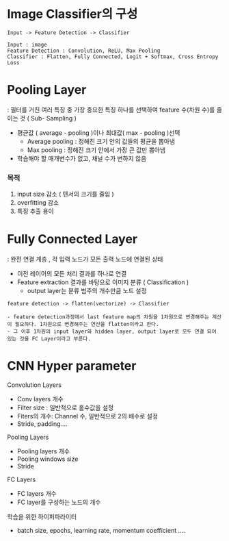 # Image Classifier의 구성

```ad-summary
Input -> Feature Detection -> Classifier

Input : image
Feature Detection : Convolution, ReLU, Max Pooling
Classifier : Flatten, Fully Connected, Logit + Softmax, Cross Entropy Loss
```

#  Pooling Layer
: 필터를 거친 여러 특징 중 가장 중요한 특징 하나를 선택하여 feature 수(차원 수)를 줄이는 것 ( Sub- Sampling )

- 평균값 ( average - pooling )이나 최대값( max - pooling )선택
	- Average pooling : 정해진 크기 안의 값들의 평균을 뽑아냄
	- Max pooling : 정해진 크기 안에서 가장 큰 값만 뽑아냄
- 학습해야 할 매개변수가 없고, 채널 수가 변하지 않음
### 목적 
1. input size 감소 ( 텐서의 크기를 줄임 )
2. overfitting 감소
3. 특징 추출 용이

# Fully Connected Layer
: 완전 연결 계층 , 각 입력 노드가 모든 출력 노드에 연결된 상태

- 이전 레이어의 모든 처리 결과를 하나로 연결
- Feature extraction 결과를 바탕으로 이미지 분류 ( Classification )
	- output layer는 분류 범주의 개수만큼 노드 설정

```ad-important
feature detection -> flatten(vectorize) -> Classifier

- feature detection과정에서 last feature map의 차원을 1차원으로 변경해주는 계산이 필요하다. 1차원으로 변경해주는 연산을 flatten이라고 한다.
- 그 이후 1차원의 input layer와 hidden layer, output layer로 모두 연결 되어 있는 것을 FC Layer이라고 부른다.
```

# CNN Hyper parameter

Convolution Layers
- ﻿﻿Conv layers 개수
- ﻿﻿Filter size : 일반적으로 홀수값을 설정
- ﻿﻿Fiters의 개수: Channel 수, 일반적으로 2의 배수로 설정
- ﻿﻿Stride, padding....

 Pooling Layers
- ﻿﻿Pooling layers 개수
- ﻿﻿Pooling windows size
- ﻿﻿Stride
 
 FC Layers
- ﻿﻿FC layers 개수
- ﻿﻿FC layer를 구성하는 노드의 개수
 
 학습을 위한 하이퍼파라이터
 - batch size, epochs, learning rate, momentum coefficient ....
